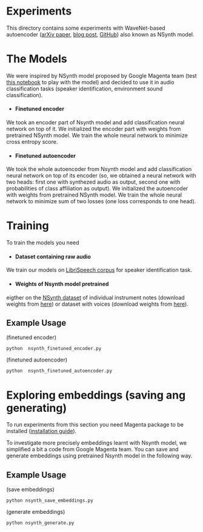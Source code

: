 # Experiments
This directory contains some experiments with WaveNet-based autoencoder
([arXiv paper](https://arxiv.org/abs/1704.01279), [blog post](https://magenta.tensorflow.org/nsynth),
[GitHub](https://github.com/tensorflow/magenta/tree/master/magenta/models/nsynth)) also known as NSynth model.

# The Models
We were inspired by NSynth model proposed by Google Magenta team (test 
[this notebook](https://colab.research.google.com/notebooks/magenta/nsynth/nsynth.ipynb) to play with the model)
and decided to use it in audio classification tasks (speaker identification, environment sound classification). 

  * #### Finetuned encoder
  
  We took an encoder part of Nsynth model and add classification neural network on top of it. 
  We initialized the encoder part with weights from pretrained NSynth model.  We train
  the whole neural network to minimize cross entropy score. 
  
  * #### Finetuned autoencoder
  
  We took the whole autoencoder from Nsynth model
  and add classification neural network on top of its encoder
  (so, we obtained a neural network with two heads: first one with synthezed audio as output,
  second one with probabilities of class affiliation as output).
  We initialized the autoencoder with weights from pretrained NSynth model. 
  We train  the whole neural network to minimize sum of two losses
  (one loss corresponds to one head). 
  
# Training
To train the models you need 
  * #### Dataset containing raw audio 
  
  We train our models on [LibriSpeech corpus](http://www.openslr.org/12/) for speaker identification task.
  
  * #### Weights of Nsynth model pretrained 
  
  eigther on the [NSynth dataset](https://magenta.tensorflow.org/datasets/nsynth) 
  of individual instrument notes (download weights from [here](http://download.magenta.tensorflow.org/models/nsynth/wavenet-ckpt.tar))
  or dataset with voices (download weights from [here](http://download.magenta.tensorflow.org/models/nsynth/wavenet-voice-ckpt.tar.gz)).
  
 ## Example Usage
 (finetuned encoder)
 
 ```python  nsynth_finetuned_encoder.py```
 
 (finetuned autoencoder)
 
 ```python  nsynth_finetuned_autoencoder.py```
 
 # Exploring embeddings (saving ang generating)
 To run experiments from this section you need Magenta package to be installed
 ([installation guide](https://github.com/tensorflow/magenta)).
 
 To investigate more precisely embeddings learnt with Nsynth model, we simplified a bit a code from Google Magenta team.
 You can save and generate embeddings using pretrained Nsynth model in the following way.
 
 ## Example Usage
(save embeddings)
```
python nsynth_save_embeddings.py
```

(generate embeddings)
```
python nsynth_generate.py
```
